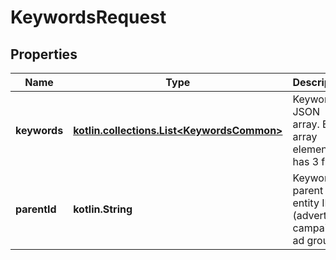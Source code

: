 
# KeywordsRequest

## Properties
Name | Type | Description | Notes
------------ | ------------- | ------------- | -------------
**keywords** | [**kotlin.collections.List&lt;KeywordsCommon&gt;**](KeywordsCommon.md) | Keyword JSON array. Each array element has 3 fields | 
**parentId** | **kotlin.String** | Keyword parent entity ID (advertiser, campaign, ad group). | 



